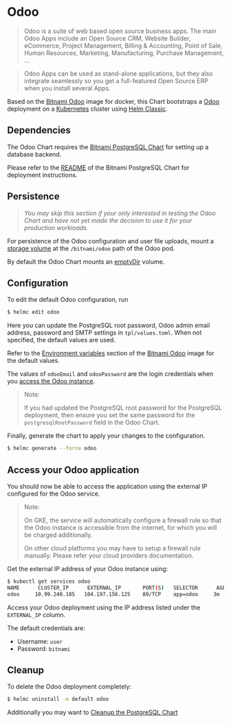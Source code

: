 # Odoo

> Odoo is a suite of web based open source business apps. The main Odoo Apps include an Open Source CRM, Website Builder, eCommerce, Project Management, Billing & Accounting, Point of Sale, Human Resources, Marketing, Manufacturing, Purchase Management, ...

> Odoo Apps can be used as stand-alone applications, but they also integrate seamlessly so you get a full-featured Open Source ERP when you install several Apps.

Based on the [Bitnami Odoo](https://github.com/bitnami/bitnami-docker-odoo) image for docker, this Chart bootstraps a [Odoo](https://odoo.com/) deployment on a [Kubernetes](https://kubernetes.io) cluster using [Helm Classic](https://helm.sh).

## Dependencies

The Odoo Chart requires the [Bitnami PostgreSQL Chart](https://github.com/bitnami/charts/tree/master/postgresql) for setting up a database backend.

Please refer to the [README](https://github.com/bitnami/charts/tree/master/postgresql) of the Bitnami PostgreSQL Chart for deployment instructions.

## Persistence

> *You may skip this section if your only interested in testing the Odoo Chart and have not yet made the decision to use it for your production workloads.*

For persistence of the Odoo configuration and user file uploads, mount a [storage volume](http://kubernetes.io/v1.0/docs/user-guide/volumes.html) at the `/bitnami/odoo` path of the Odoo pod.

By default the Odoo Chart mounts an [emptyDir](http://kubernetes.io/docs/user-guide/volumes/#emptydir) volume.

## Configuration

To edit the default Odoo configuration, run

```bash
$ helmc edit odoo
```

Here you can update the PostgreSQL root password, Odoo admin email address, password and SMTP settings in `tpl/values.toml`. When not specified, the default values are used.

Refer to the [Environment variables](https://github.com/bitnami/bitnami-docker-odoo/#environment-variables) section of the [Bitnami Odoo](https://github.com/bitnami/bitnami-docker-odoo) image for the default values.

The values of `odooEmail` and `odooPassword` are the login credentials when you [access the Odoo instance](#access-your-odoo-application).

> Note:
>
> If you had updated the PostgreSQL root password for the PostgreSQL deployment, then ensure you set the same password for the `postgresqlRootPassword` field in the Odoo Chart.

Finally, generate the chart to apply your changes to the configuration.

```bash
$ helmc generate --force odoo
```

## Access your Odoo application

You should now be able to access the application using the external IP configured for the Odoo service.

> Note:
>
> On GKE, the service will automatically configure a firewall rule so that the Odoo instance is accessible from the internet, for which you will be charged additionally.
>
> On other cloud platforms you may have to setup a firewall rule manually. Please refer your cloud providers documentation.

Get the external IP address of your Odoo instance using:

```bash
$ kubectl get services odoo
NAME      CLUSTER_IP      EXTERNAL_IP       PORT(S)   SELECTOR      AGE
odoo     10.99.240.185   104.197.156.125    80/TCP    app=odoo     3m
```

Access your Odoo deployment using the IP address listed under the `EXTERNAL_IP` column.

The default credentials are:

 - Username: `user`
 - Password: `bitnami`

## Cleanup

To delete the Odoo deployment completely:

```bash
$ helmc uninstall -n default odoo
```

Additionally you may want to [Cleanup the PostgreSQL Chart](https://github.com/bitnami/charts/tree/master/postgresql#cleanup)
